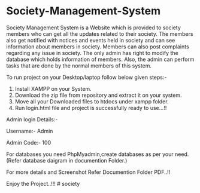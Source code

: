 # Society-Management-System
Society Management System is a Website which is provided to society members who can get all the updates related to their society. The members also get notified with notices and events held in society and  can see information about members in society. Members can also post complaints regarding any  issue in society. The only admin has right to modify the database which holds information of  members. Also, the admin can perform tasks that are done by the normal members of this  system.

To run project on your Desktop/laptop follow below given steps:-
1. Install XAMPP on your System.
2. Download the zip file from repository and extract it on your system.
3. Move all your Downloaded files to htdocs under xampp folder.
4. Run login.html file and project is successfully ready to use...!!

Admin login Details:-

Username:- Admin

Admin Code:- 100

For databases you need PhpMyadmin,create databases as per your need.(Refer database daigram in documention Folder.)

For more details and Screenshot Refer Documention Folder PDF..!!

Enjoy the Project..!!!
#   s o c i e t y  
 